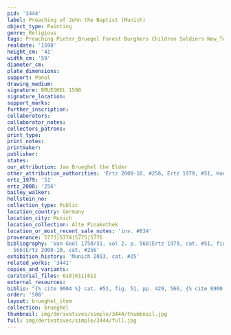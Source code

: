 ```yaml
---
pid: '3444'
label: Preaching of John the Baptist (Munich)
object_type: Painting
genre: Religious
tags: Preaching Pieter_Bruegel Forest Burghers Children Soldiers New_Testament Saint
realdate: '1598'
height_cm: '41'
width_cm: '59'
diameter_cm: 
plate_dimensions: 
support: Panel
drawing_medium: 
signature: BRUEGHEL 1598
signature_location: 
support_marks: 
further_inscription: 
collaborators: 
collaborator_notes: 
collectors_patrons: 
print_type: 
print_notes: 
printmaker: 
publisher: 
states: 
our_attribution: Jan Brueghel the Elder
other_attribution_authorities: 'Ertz 2008-10, #256, Ertz 1979, #51, Honig database'
ertz_1979: '51'
ertz_2008: '256'
bailey_walker: 
hollstein_no: 
collection_type: Public
location_country: Germany
location_city: Munich
location_collection: Alte Pinakothek
location_or_most_recent_sale_notes: 'inv. #834'
provenance: 5773|5774|5775|5776
bibliography: 'Van Gool 1750/51, vol 2. p. 560|Ertz 1979, cat. #51, fig. 51, pp. 429,
  566|Ertz 2008-10, cat. #256'
exhibition_history: 'Munich 2013, cat. #25'
related_works: '3441'
copies_and_variants: 
curatorial_files: 610|611|612
external_resources: 
biblio: "{% cite 9004 %} cat. #51, fig. 51, pp. 429, 566, {% cite 8900 %} cat. #256"
order: '508'
layout: brueghel_item
collection: brueghel
thumbnail: img/derivatives/simple/3444/thumbnail.jpg
full: img/derivatives/simple/3444/full.jpg
---
```

